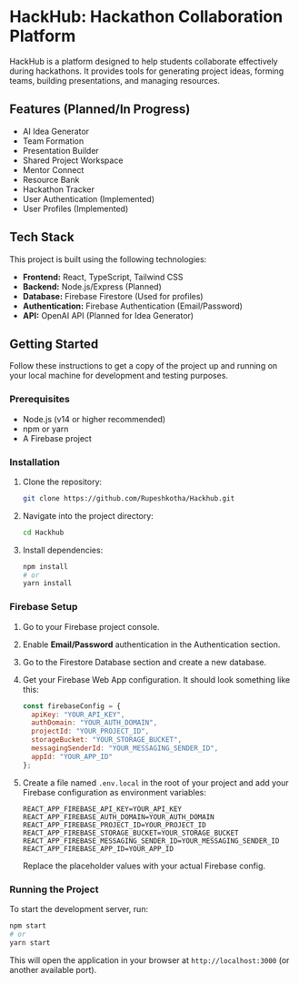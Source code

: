 # HackHub: Hackathon Collaboration Platform

HackHub is a platform designed to help students collaborate effectively during hackathons. It provides tools for generating project ideas, forming teams, building presentations, and managing resources.

## Features (Planned/In Progress)

*   AI Idea Generator
*   Team Formation
*   Presentation Builder
*   Shared Project Workspace
*   Mentor Connect
*   Resource Bank
*   Hackathon Tracker
*   User Authentication (Implemented)
*   User Profiles (Implemented)

## Tech Stack

This project is built using the following technologies:

*   **Frontend:** React, TypeScript, Tailwind CSS
*   **Backend:** Node.js/Express (Planned)
*   **Database:** Firebase Firestore (Used for profiles)
*   **Authentication:** Firebase Authentication (Email/Password)
*   **API:** OpenAI API (Planned for Idea Generator)

## Getting Started

Follow these instructions to get a copy of the project up and running on your local machine for development and testing purposes.

### Prerequisites

*   Node.js (v14 or higher recommended)
*   npm or yarn
*   A Firebase project

### Installation

1.  Clone the repository:

    ```bash
    git clone https://github.com/Rupeshkotha/Hackhub.git
    ```

2.  Navigate into the project directory:

    ```bash
    cd Hackhub
    ```

3.  Install dependencies:

    ```bash
    npm install
    # or
    yarn install
    ```

### Firebase Setup

1.  Go to your Firebase project console.
2.  Enable **Email/Password** authentication in the Authentication section.
3.  Go to the Firestore Database section and create a new database.
4.  Get your Firebase Web App configuration. It should look something like this:

    ```javascript
    const firebaseConfig = {
      apiKey: "YOUR_API_KEY",
      authDomain: "YOUR_AUTH_DOMAIN",
      projectId: "YOUR_PROJECT_ID",
      storageBucket: "YOUR_STORAGE_BUCKET",
      messagingSenderId: "YOUR_MESSAGING_SENDER_ID",
      appId: "YOUR_APP_ID"
    };
    ```

5.  Create a file named `.env.local` in the root of your project and add your Firebase configuration as environment variables:

    ```env
    REACT_APP_FIREBASE_API_KEY=YOUR_API_KEY
    REACT_APP_FIREBASE_AUTH_DOMAIN=YOUR_AUTH_DOMAIN
    REACT_APP_FIREBASE_PROJECT_ID=YOUR_PROJECT_ID
    REACT_APP_FIREBASE_STORAGE_BUCKET=YOUR_STORAGE_BUCKET
    REACT_APP_FIREBASE_MESSAGING_SENDER_ID=YOUR_MESSAGING_SENDER_ID
    REACT_APP_FIREBASE_APP_ID=YOUR_APP_ID
    ```
    Replace the placeholder values with your actual Firebase config.

### Running the Project

To start the development server, run:

```bash
npm start
# or
yarn start
```

This will open the application in your browser at `http://localhost:3000` (or another available port).
